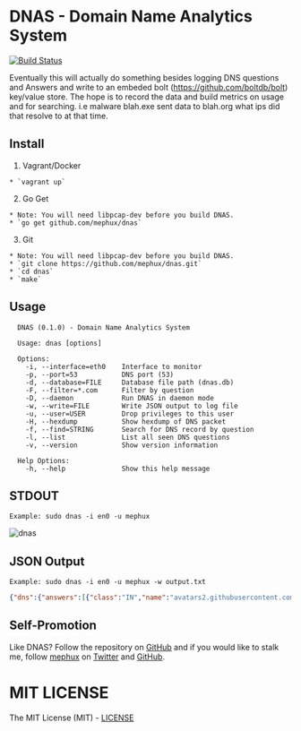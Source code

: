 # DNAS - Domain Name Analytics System
[![Build Status](https://drone.io/github.com/mephux/dnas/status.png)](https://drone.io/github.com/mephux/dnas/latest)

Eventually this will actually do something besides logging DNS questions and Answers and write to an embeded bolt (https://github.com/boltdb/bolt) key/value store. 
The hope is to record the data and build metrics on usage and for searching. i.e malware blah.exe sent data to blah.org what ips did that resolve to at that time.

## Install


  1. Vagrant/Docker

    * `vagrant up`

  2. Go Get

    * Note: You will need libpcap-dev before you build DNAS.
    * `go get github.com/mephux/dnas`

  3. Git
  
    * Note: You will need libpcap-dev before you build DNAS.
    * `git clone https://github.com/mephux/dnas.git`
    * `cd dnas`
    * `make`

## Usage

```
  DNAS (0.1.0) - Domain Name Analytics System

  Usage: dnas [options]

  Options:
    -i, --interface=eth0    Interface to monitor
    -p, --port=53           DNS port (53)
    -d, --database=FILE     Database file path (dnas.db)
    -F, --filter=*.com      Filter by question
    -D, --daemon            Run DNAS in daemon mode
    -w, --write=FILE        Write JSON output to log file
    -u, --user=USER         Drop privileges to this user
    -H, --hexdump           Show hexdump of DNS packet
    -f, --find=STRING       Search for DNS record by question
    -l, --list              List all seen DNS questions
    -v, --version           Show version information

  Help Options:
    -h, --help              Show this help message
```

## STDOUT

  `Example: sudo dnas -i en0 -u mephux`

  ![dnas](https://raw.githubusercontent.com/mephux/dnas/master/dnas-screenshot.png)


## JSON Output

  `Example: sudo dnas -i en0 -u mephux -w output.txt`

  ```json
  {"dns":{"answers":[{"class":"IN","name":"avatars2.githubusercontent.com.","record":"CNAME","data":"github.map.fastly.net.","ttl":"1099","created_at":"2014-08-17T17:10:38.194959151-04:00","updated_at":"2014-08-17T17:10:38.194959229-04:00","active":true},{"class":"IN","name":"github.map.fastly.net.","record":"A","data":"199.27.76.133","ttl":"4","created_at":"2014-08-17T17:10:38.194963092-04:00","updated_at":"2014-08-17T17:10:38.194963118-04:00","active":true}],"question":"avatars2.githubusercontent.com.","length":150},"dstip":"172.16.1.19","protocol":"UDP","srcip":"172.16.1.1","timestamp":"2014-08-17T17:10:38.19486575-04:00","packet":"i4WBgAABAAIAAAAACGF2YXRhcnMyEWdpdGh1YnVzZXJjb250ZW50A2NvbQAAAQABCGF2YXRhcnMyEWdpdGh1YnVzZXJjb250ZW50A2NvbQAABQABAAAESwAXBmdpdGh1YgNtYXAGZmFzdGx5A25ldAAGZ2l0aHViA21hcAZmYXN0bHkDbmV0AAABAAEAAAAEAATHG0yF"}
  ```

## Self-Promotion

Like DNAS? Follow the repository on
[GitHub](https://github.com/mephux/dnas) and if
you would like to stalk me, follow [mephux](http://dweb.io/) on
[Twitter](http://twitter.com/mephux) and
[GitHub](https://github.com/mephux).

# MIT LICENSE

The MIT License (MIT) - [LICENSE](https://github.com/mephux/dnas/blob/master/LICENSE)
